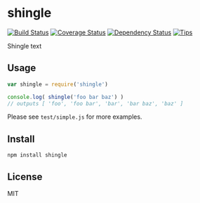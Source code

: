 # shingle

[![Build Status](https://travis-ci.org/tellnes/shingle.svg?branch=master)](https://travis-ci.org/tellnes/shingle)
[![Coverage Status](https://coveralls.io/repos/tellnes/shingle/badge.png?branch=master)](https://coveralls.io/r/tellnes/shingle?branch=master)
[![Dependency Status](https://david-dm.org/tellnes/shingle.svg)](https://david-dm.org/tellnes/shingle)
[![Tips](http://img.shields.io/gittip/tellnes.png)](https://www.gittip.com/tellnes/)

Shingle text

## Usage

```js
var shingle = require('shingle')

console.log( shingle('foo bar baz') )
// outputs [ 'foo', 'foo bar', 'bar', 'bar baz', 'baz' ]
```

Please see `test/simple.js` for more examples.

## Install

    npm install shingle

## License

MIT
